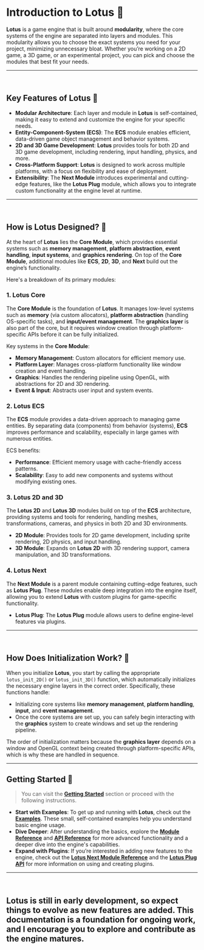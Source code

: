 # **Introduction to Lotus 🪷**

**Lotus** is a game engine that is built around **modularity**, where the core systems of the engine are separated into layers and modules. This modularity allows you to choose the exact systems you need for your project, minimizing unnecessary bloat. Whether you’re working on a 2D game, a 3D game, or an experimental project, you can pick and choose the modules that best fit your needs.

---

<br>

## **Key Features of Lotus 🪷**

- **Modular Architecture**: Each layer and module in **Lotus** is self-contained, making it easy to extend and customize the engine for your specific needs.
- **Entity-Component-System (ECS)**: The **ECS** module enables efficient, data-driven game object management and behavior systems.
- **2D and 3D Game Development**: **Lotus** provides tools for both 2D and 3D game development, including rendering, input handling, physics, and more.
- **Cross-Platform Support**: **Lotus** is designed to work across multiple platforms, with a focus on flexibility and ease of deployment.
- **Extensibility**: The **Next Module** introduces experimental and cutting-edge features, like the **Lotus Plug** module, which allows you to integrate custom functionality at the engine level at runtime.

---

<br>

## **How is Lotus Designed? 🪷**

At the heart of **Lotus** lies the **Core Module**, which provides essential systems such as **memory management**, **platform abstraction**, **event handling**, **input systems**, and **graphics rendering**. On top of the **Core Module**, additional modules like **ECS**, **2D**, **3D**, and **Next** build out the engine’s functionality.

Here's a breakdown of its primary modules:

### 1. **Lotus Core**
The **Core Module** is the foundation of **Lotus**. It manages low-level systems such as **memory** (via custom allocators), **platform abstraction** (handling OS-specific tasks), and **input/event management**. The **graphics layer** is also part of the core, but it requires window creation through platform-specific APIs before it can be fully initialized.

Key systems in the **Core Module**:
- **Memory Management**: Custom allocators for efficient memory use.
- **Platform Layer**: Manages cross-platform functionality like window creation and event handling.
- **Graphics**: Handles the rendering pipeline using OpenGL, with abstractions for 2D and 3D rendering.
- **Event & Input**: Abstracts user input and system events.

### 2. **Lotus ECS**
The **ECS** module provides a data-driven approach to managing game entities. By separating data (components) from behavior (systems), **ECS** improves performance and scalability, especially in large games with numerous entities. 

ECS benefits:
- **Performance**: Efficient memory usage with cache-friendly access patterns.
- **Scalability**: Easy to add new components and systems without modifying existing ones.

### 3. **Lotus 2D and 3D**
The **Lotus 2D** and **Lotus 3D** modules build on top of the **ECS** architecture, providing systems and tools for rendering, handling meshes, transformations, cameras, and physics in both 2D and 3D environments.

- **2D Module**: Provides tools for 2D game development, including sprite rendering, 2D physics, and input handling.
- **3D Module**: Expands on **Lotus 2D** with 3D rendering support, camera manipulation, and 3D transformations.

### 4. **Lotus Next**
The **Next Module** is a parent module containing cutting-edge features, such as **Lotus Plug**. These modules enable deep integration into the engine itself, allowing you to extend **Lotus** with custom plugins for game-specific functionality.

- **Lotus Plug**: The **Lotus Plug** module allows users to define engine-level features via plugins.

---

<br>

## **How Does Initialization Work? 🪷**

When you initialize **Lotus**, you start by calling the appropriate `lotus_init_2D()` or `lotus_init_3D()` function, which automatically initializes the necessary engine layers in the correct order. Specifically, these functions handle:
- Initializing core systems like **memory management**, **platform handling**, **input**, and **event management**.
- Once the core systems are set up, you can safely begin interacting with the **graphics** system to create windows and set up the rendering pipeline.

The order of initialization matters because the **graphics layer** depends on a window and OpenGL context being created through platform-specific APIs, which is why these are handled in sequence.

---

## **Getting Started 🪷**
>You can visit the **[Getting Started](../getting_started/getting_started.md)** section or proceed with the following instructions.
- **Start with Examples**: To get up and running with **Lotus**, check out the **[Examples](../examples/examples.md)**. These small, self-contained examples help you understand basic engine usage.
- **Dive Deeper**: After understanding the basics, explore the **[Module Reference](../module_ref/module_ref.md)** and **[API Reference](../api_ref/api_ref.md)** for more advanced functionality and a deeper dive into the engine's capabilities.
- **Expand with Plugins**: If you’re interested in adding new features to the engine, check out the **[Lotus Next Module Reference](../module_ref/next/next.md)** and the **[Lotus Plug API](../api_ref/next/next.md)** for more information on using and creating plugins.

---

<br>

## Lotus is still in early development, so expect things to evolve as new features are added. This documentation is a foundation for ongoing work, and I encourage you to explore and contribute as the engine matures.